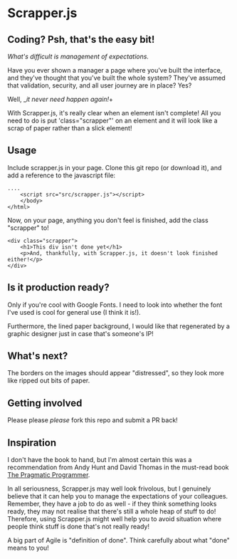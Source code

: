 Scrapper.js
===========

Coding? Psh, that's the easy bit!
---------------------------------

_What's difficult is *management of expectations.*_

Have you ever shown a manager a page where you've built the interface, and they've thought that you've built the whole system? They've assumed that validation, security, and all user journey are in place? Yes?

Well, _*it never need happen again!*+

With Scrapper.js, it's really clear when an element isn't complete! All you need to do is put 'class="scrapper"' on an element and it will look like a scrap of paper rather than a slick element!

Usage
-----

Include scrapper.js in your page. Clone this git repo (or download it), and add a reference to the javascript file:

    ....
        <script src="src/scrapper.js"></script>
        </body>
    </html>

Now, on your page, anything you don't feel is finished, add the class "scrapper" to!

    <div class="scrapper">
        <h1>This div isn't done yet</h1>
        <p>And, thankfully, with Scrapper.js, it doesn't look finished either!</p>
    </div>

Is it production ready?
-----------------------

Only if you're cool with Google Fonts. I need to look into whether the font I've used is cool for general use (I think it is!).

Furthermore, the lined paper background, I would like that regenerated by a graphic designer just in case that's someone's IP!

What's next?
------------

The borders on the images should appear "distressed", so they look more like ripped out bits of paper.

Getting involved
----------------

Please please *please* fork this repo and submit a PR back!

Inspiration
-----------

I don't have the book to hand, but I'm almost certain this was a recommendation from Andy Hunt and David Thomas in the must-read book [The Pragmatic Programmer](http://www.boxuk.com/blog/the-pragmatic-programmer-still-worth-reading/).

In all seriousness, Scrapper.js may well look frivolous, but I genuinely believe that it can help you to manage the expectations of your colleagues. Remember, they have a job to do as well - if they think something looks ready, they may not realise that there's still a whole heap of stuff to do! Therefore, using Scrapper.js might well help you to avoid situation where people think stuff is done that's not really ready!

A big part of Agile is "definition of done". Think carefully about what "done" means to you!